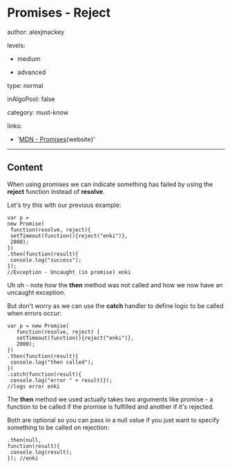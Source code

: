 # Promises - Reject
author: alexjmackey

levels:

  - medium

  - advanced

type: normal

inAlgoPool: false

category: must-know


links:

  - '[MDN - Promises](https://developer.mozilla.org/en/docs/Web/JavaScript/Reference/Global_Objects/Promise){website}'
  
---
## Content

When using promises we can indicate something has failed by using the **reject** function instead of **resolve**.

Let's try this with our previous example:

```
var p =
new Promise(
 function(resolve, reject){
 setTimeout(function(){reject("enki")},
 2000);
})
.then(function(result){
 console.log("success");
});
//Exception - Uncaught (in promise) enki
```

Uh oh - note how the **then** method was not called and how we now have an uncaught exception.

But don't worry as we can use the **catch** handler to define logic to be called when errors occur:

```
var p = new Promise(
   function(resolve, reject) {  
   setTimeout(function(){reject("enki")},
   2000);
})
.then(function(result){
 console.log("then called");
})
.catch(function(result){
 console.log("error " + result)});
//logs error enki
```

The **then** method we used actually takes two arguments like promise - a function to be called if the promise is fulfilled and another if it's rejected.

Both are optional so you can pass in a null value if you just want to specify something to be called on rejection:

```
.then(null,
function(result){
 console.log(result);
}); //enki
```
